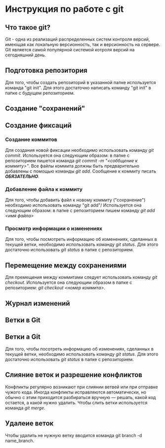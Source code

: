 # Инструкция по работе с git 

## Что такое git?

Git - одна из реализаций распределенных систем контроля версий, имеющая как локальную версионность, так и версионность на сервере. Git является самой популярной системой котроля версий на сегодняшний день. 

## Подготовка репозитория

Для того, чтобы создать репозиторий в указанной папке используется команда "git init". Для этого достаточно написать команду "git init" в папке с будущем репозиторием.
## Создание "сохранений"

## Создание фиксаций

### Создание коммитов

Для создания новой фиксации необходимо использовать команду *git commit*. Используется она следующим образом: в папке с репозиторием пишется команда *git commit -m "<соббщение к коммиту>"*. Все файлы коммита должны быть предварительно добавлены с помощью команды *git add*. Сообщение к коммиту писать ***ОБЯЗАТЕЛЬНО***.

### Добавление файла к коммиту
Для того, чтобы добавить файл к новому коммиту ("сохранение") необходимо использовать команду "git add"/ Используется она следующим образом: в папке с репозиторием пишем команду *git add <имя файла>*  
### Просмотр информации о изменениях

Для того, чтобы посмотреть информацию об изменениях, сделанных в текущей ветки, необходимо использовать команду *git status*. Для этого достаточно использовать *git status* в папке с репозиторием.   

## Перемещение между сохранениями 
Для премещения между коммитами следует использовать команду *git checkout*. Используется она следующим образом в папке с репозиторием: *git checkout <номер коммита>*.
## Журнал изменений

## Ветки в Git

## Ветки а Git
Для того, чтобы посотреть информацию об изменениях, сделанных в текущей ветки, необходимо использовать команду *git status*. Для этого достаточно использовать *git status* в папке с репозиторием.   
## Слияние веток и разрешение конфликтов
Конфликты регулярно возникают при слиянии ветвей или при отправке чужого кода. Иногда конфликты исправляются автоматически, но обычно с этим приходится разбираться вручную — решать, какой код остается, а какой нужно удалить.
Чтобы слить ветки используется команда *git merge*.
## Удалеие веток
Чтобы удалить не нужную ветку вводится команда git branch -d name_branch.
